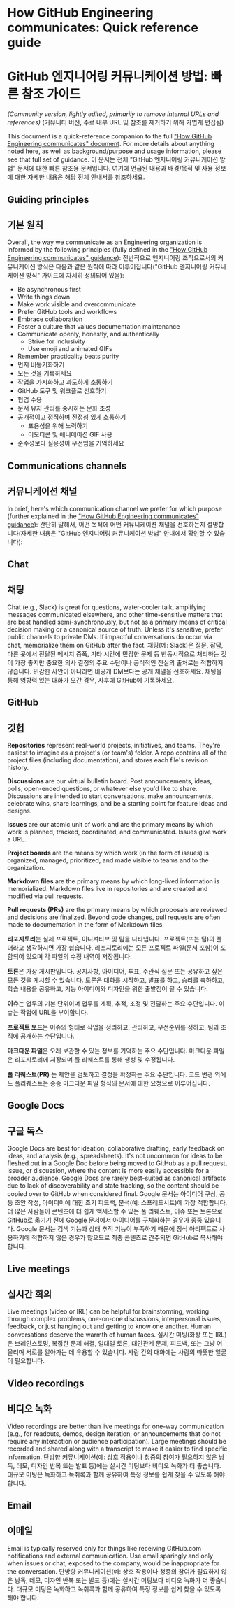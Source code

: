 # How GitHub Engineering communicates: Quick reference guide
# GitHub 엔지니어링 커뮤니케이션 방법: 빠른 참조 가이드
_(Community version, lightly edited, primarily to remove internal URLs and references)_
(커뮤니티 버전, 주로 내부 URL 및 참조를 제거하기 위해 가볍게 편집됨)

This document is a quick-reference companion to the full ["How GitHub Engineering communicates" document](./how-github-engineering-communicates.md). For more details about anything noted here, as well as background/purpose and usage information, please see that full set of guidance.
이 문서는 전체 "GitHub 엔지니어링 커뮤니케이션 방법" 문서에 대한 빠른 참조용 문서입니다. 여기에 언급된 내용과 배경/목적 및 사용 정보에 대한 자세한 내용은 해당 전체 안내서를 참조하세요.

## Guiding principles
## 기본 원칙

Overall, the way we communicate as an Engineering organization is informed by the following principles (fully defined in the ["How GitHub Engineering communicates" guidance](./how-github-engineering-communicates.md)):
전반적으로 엔지니어링 조직으로서의 커뮤니케이션 방식은 다음과 같은 원칙에 따라 이루어집니다("GitHub 엔지니어링 커뮤니케이션 방식" 가이드에 자세히 정의되어 있음):

* Be asynchronous first
* Write things down
* Make work visible and overcommunicate
* Prefer GitHub tools and workflows
* Embrace collaboration
* Foster a culture that values documentation maintenance
* Communicate openly, honestly, and authentically
  * Strive for inclusivity
  * Use emoji and animated GIFs
* Remember practicality beats purity
* 먼저 비동기화하기
* 모든 것을 기록하세요
* 작업을 가시화하고 과도하게 소통하기
* GitHub 도구 및 워크플로 선호하기
* 협업 수용
* 문서 유지 관리를 중시하는 문화 조성
* 공개적이고 정직하며 진정성 있게 소통하기
  * 포용성을 위해 노력하기
  * 이모티콘 및 애니메이션 GIF 사용
* 순수성보다 실용성이 우선임을 기억하세요

## Communications channels
## 커뮤니케이션 채널

In brief, here's which communication channel we prefer for which purpose (further explained in the ["How GitHub Engineering communicates" guidance](./how-github-engineering-communicates.md)):
간단히 말해서, 어떤 목적에 어떤 커뮤니케이션 채널을 선호하는지 설명합니다(자세한 내용은 "GitHub 엔지니어링 커뮤니케이션 방법" 안내에서 확인할 수 있습니다):

## Chat
## 채팅

Chat (e.g., Slack) is great for questions, water-cooler talk, amplifying messages communicated elsewhere, and other time-sensitive matters that are best handled semi-synchronously, but not as a primary means of critical decision making or a canonical source of truth. Unless it's sensitive, prefer public channels to private DMs. If impactful conversations do occur via chat, memorialize them on GitHub after the fact.
채팅(예: Slack)은 질문, 잡담, 다른 곳에서 전달된 메시지 증폭, 기타 시간에 민감한 문제 등 반동시적으로 처리하는 것이 가장 좋지만 중요한 의사 결정의 주요 수단이나 공식적인 진실의 출처로는 적합하지 않습니다. 민감한 사안이 아니라면 비공개 DM보다는 공개 채널을 선호하세요. 채팅을 통해 영향력 있는 대화가 오간 경우, 사후에 GitHub에 기록하세요.

## GitHub
## 깃헙

**Repositories** represent real-world projects, initiatives, and teams. They're easiest to imagine as a project's (or team's) folder. A repo contains all of the project files (including documentation), and stores each file's revision history.

**Discussions** are our virtual bulletin board. Post announcements, ideas, polls, open-ended questions, or whatever else you'd like to share. Discussions are intended to start conversations, make announcements, celebrate wins, share learnings, and be a starting point for feature ideas and designs.

**Issues** are our atomic unit of work and are the primary means by which work is planned, tracked, coordinated, and communicated. Issues give work a URL.

**Project boards** are the means by which work (in the form of issues) is organized, managed, prioritized, and made visible to teams and to the organization.

**Markdown files** are the primary means by which long-lived information is memorialized. Markdown files live in repositories and are created and modified via pull requests.

**Pull requests (PRs)** are the primary means by which proposals are reviewed and decisions are finalized. Beyond code changes, pull requests are often made to documentation in the form of Markdown files.

**리포지토리**는 실제 프로젝트, 이니셔티브 및 팀을 나타냅니다. 프로젝트(또는 팀)의 폴더라고 생각하시면 가장 쉽습니다. 리포지토리에는 모든 프로젝트 파일(문서 포함)이 포함되어 있으며 각 파일의 수정 내역이 저장됩니다.

**토론**은 가상 게시판입니다. 공지사항, 아이디어, 투표, 주관식 질문 또는 공유하고 싶은 모든 것을 게시할 수 있습니다. 토론은 대화를 시작하고, 발표를 하고, 승리를 축하하고, 학습 내용을 공유하고, 기능 아이디어와 디자인을 위한 출발점이 될 수 있습니다.

**이슈**는 업무의 기본 단위이며 업무를 계획, 추적, 조정 및 전달하는 주요 수단입니다. 이슈는 작업에 URL을 부여합니다.

**프로젝트 보드**는 이슈의 형태로 작업을 정리하고, 관리하고, 우선순위를 정하고, 팀과 조직에 공개하는 수단입니다.

**마크다운 파일**은 오래 보관할 수 있는 정보를 기억하는 주요 수단입니다. 마크다운 파일은 리포지토리에 저장되며 풀 리퀘스트를 통해 생성 및 수정됩니다.

**풀 리퀘스트(PR)** 는 제안을 검토하고 결정을 확정하는 주요 수단입니다. 코드 변경 외에도 풀리퀘스트는 종종 마크다운 파일 형식의 문서에 대한 요청으로 이루어집니다.

## Google Docs
## 구글 독스

Google Docs are best for ideation, collaborative drafting, early feedback on ideas, and analysis (e.g., spreadsheets). It's not uncommon for ideas to be fleshed out in a Google Doc before being moved to GitHub as a pull request, issue, or discussion, where the content is more easily accessible for a broader audience. Google Docs are rarely best-suited as canonical artifacts due to lack of discoverability and state tracking, so the content should be copied over to GitHub when considered final.
Google 문서는 아이디어 구상, 공동 초안 작성, 아이디어에 대한 초기 피드백, 분석(예: 스프레드시트)에 가장 적합합니다. 더 많은 사람들이 콘텐츠에 더 쉽게 액세스할 수 있는 풀 리퀘스트, 이슈 또는 토론으로 GitHub로 옮기기 전에 Google 문서에서 아이디어를 구체화하는 경우가 종종 있습니다. Google 문서는 검색 기능과 상태 추적 기능이 부족하기 때문에 정식 아티팩트로 사용하기에 적합하지 않은 경우가 많으므로 최종 콘텐츠로 간주되면 GitHub로 복사해야 합니다.

## Live meetings
## 실시간 회의

Live meetings (video or IRL) can be helpful for brainstorming, working through complex problems, one-on-one discussions, interpersonal issues, feedback, or just hanging out and getting to know one another. Human conversations deserve the warmth of human faces.
실시간 미팅(화상 또는 IRL)은 브레인스토밍, 복잡한 문제 해결, 일대일 토론, 대인관계 문제, 피드백, 또는 그냥 어울리며 서로를 알아가는 데 유용할 수 있습니다. 사람 간의 대화에는 사람의 따뜻한 얼굴이 필요합니다.

## Video recordings
## 비디오 녹화
Video recordings are better than live meetings for one-way communication (e.g., for readouts, demos, design iteration, or announcements that do not require any interaction or audience participation). Large meetings should be recorded and shared along with a transcript to make it easier to find specific information.
단방향 커뮤니케이션(예: 상호 작용이나 청중의 참여가 필요하지 않은 낭독, 데모, 디자인 반복 또는 발표 등)에는 실시간 미팅보다 비디오 녹화가 더 좋습니다. 대규모 미팅은 녹화하고 녹취록과 함께 공유하여 특정 정보를 쉽게 찾을 수 있도록 해야 합니다.

## Email
## 이메일

Email is typically reserved only for things like receiving GitHub.com notifications and external communication. Use email sparingly and only when issues or chat, exposed to the company, would be inappropriate for the conversation.
단방향 커뮤니케이션(예: 상호 작용이나 청중의 참여가 필요하지 않은 낭독, 데모, 디자인 반복 또는 발표 등)에는 실시간 미팅보다 비디오 녹화가 더 좋습니다. 대규모 미팅은 녹화하고 녹취록과 함께 공유하여 특정 정보를 쉽게 찾을 수 있도록 해야 합니다.

